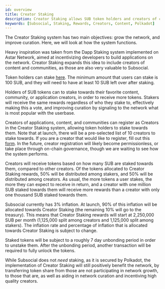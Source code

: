 ```yaml
---
id: overview
title: Creator Staking
description: Creator Staking allows SUB token holders and creators of content, communities, and applications, to earn rewards for helping to grow the Subsocial network.
keywords: [Subsocial, Staking, Rewards, Creators, Content, Polkadot]
---
```


The Creator Staking system has two main objectives: grow the network, and improve curation. Here, we will look at how the system functions.

Heavy inspiration was taken from the Dapp Staking system implemented on Astar Network, 
aimed at incentivizing developers to build applications on the network.
Creator Staking expands this idea to include creators of content and communities, as those are also very valuable to Subsocial.

Token holders can stake [here](https://sub.id/creators). 
The minimum amount that users can stake is 100 SUB, and they will need to have at least 10 SUB left over after staking.

Holders of SUB tokens can to stake towards their favorite content, community, or application creators, in order to receive more tokens. 
Stakers will receive the same rewards regardless of who they stake to, effectively making this a vote, 
and improving curation by signaling to the network what is most popular with the userbase.

Creators of applications, content, and communities can register as Creators in the Creator Staking system, allowing token holders to stake towards them. 
Note that at launch, there will be a pre-selected list of 10 creators to stake towards. If you are a creator that would like to register, 
fill out this [form](https://forms.gle/aneosvJP1ntJ9Zrh6). In the future, creator registration will likely become permissionless, 
or take place through on-chain governance, though we are waiting to see how the system performs.

Creators will receive tokens based on how many SUB are staked towards them, compared to other creators. 
Of the tokens allocated to Creator Staking rewards, 50% will be distributed among stakers, and 50% will be distributed among creators.
As usual, the more tokens a user stakes, the more they can expect to receive in return, 
and a creator with one million SUB staked towards them will receive more rewards than a creator with only one thousand SUB staked towards them.

Subsocial currently has 3% inflation. At launch, 90% of this inflation will be allocated towards Creator Staking (the remaining 10% will go to the treasury).
This means that Creator Staking rewards will start at 2,250,000 SUB per month (1,125,000 split among creators and 1,125,000 split among stakers). 
The inflation rate and percentage of inflation that is allocated towards Creator Staking is subject to change.

Staked tokens will be subject to a roughly 7 day unbonding period in order to unstake them. 
After the unbonding period, another transaction will be required to fully unlock the tokens.

While Subsocial does not *need* staking, as it is secured by Polkadot, the implementation of Creator Staking will still positively benefit the network, 
by transferring token share from those are not participating in network growth, to those that are, 
as well as aiding in network curation and incentiving high quality creators.





